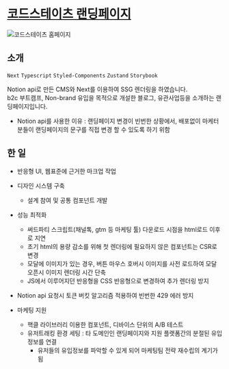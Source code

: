 # [코드스테이츠 랜딩페이지](https://www.codestates.com)

![코드스테이츠 홈페이지](https://www.datocms-assets.com/107137/1698302941-2023-10-26-3-48-56.png?w=900)

## 소개

`Next` `Typescript` `Styled-Components` `Zustand` `Storybook`

Notion api로 만든 CMS와 Next를 이용하여 SSG 렌더링을 하였습니다.  
b2c 부트캠프, Non-brand 유입을 목적으로 개설한 블로그, 유관사업등을 소개하는 랜딩페이지입니다.

- Notion api를 사용한 이유 : 랜딩페이지 변경이 빈번한 상황에서, 배포없이 마케터분들이 랜딩페이지의 문구를 직접 변경 할 수 있도록 하기 위함

## 한 일

- 반응형 UI, 웹표준에 근거한 마크업 작업
- 디자인 시스템 구축

  - 설계 참여 및 공통 컴포넌트 개발

- 성능 최적화

  - 써드파티 스크립트(채널톡, gtm 등 마케팅 툴) 다운로드 시점을 html로드 이후로 지연
  - 초기 html의 용량 감소를 위해 첫 렌더링에 필요하지 않은 컴포넌트는 CSR로 변경
  - 모달에 이미지가 있는 경우, 버튼 마우스 호버시 이미지를 사전 로드하여 모달 오픈시 이미지 렌더링 시간 단축
  - JS에서 이루어지던 반응형을 CSS 반응형으로 변경하여 추가 렌더링 방지

- Notion api 요청시 토큰 버킷 알고리즘 적용하여 빈번한 429 에러 방지

- 마케팅 지원
  - 핵클 라이브러리 이용한 컴포넌트, 디바이스 단위의 A/B 테스트
  - 유저트래킹 환경 세팅 : 타 도메인인 랜딩페이지와 지원 플랫폼간의 분절된 유입정보를 연결
    - 유저들의 유입정보를 파악할 수 있게 되어 마케팅팀 전략 재수립의 계기가 됨
